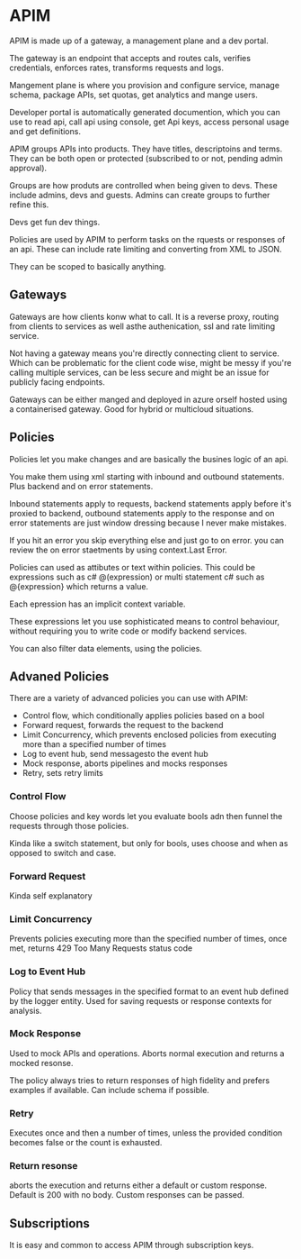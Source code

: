 # APIM

APIM is made up of a gateway, a management plane and a dev portal. 

The gateway is an endpoint that accepts and routes cals, verifies credentials, enforces rates, transforms requests and logs.

Mangement plane is where you provision and configure service, manage schema, package APIs, set quotas, get analytics and mange users.

Developer portal is automatically  generated documention, which you can use to read api, call api using console, get Api keys, access personal usage and get definitions.

APIM groups APIs into products. They have titles, descriptoins and terms. They can be both open or protected (subscribed to or not, pending admin approval).

Groups are how produts are controlled when being given to devs. These include admins, devs and guests. Admins can create groups to further refine this.

Devs get fun dev things.

Policies are used by APIM to perform tasks on the rquests or responses of an api. These can include rate limiting and converting from XML to JSON.

They can be scoped to basically anything.

## Gateways

Gateways are how clients konw what to call. It is a reverse proxy, routing from clients to services as well asthe authenication, ssl and rate limiting service. 

Not having a gateway means you're directly connecting client to service. Which can be problematic for the client code wise, might be messy if you're calling multiple services, can be less secure and might be an issue for publicly facing endpoints.

Gateways can be either manged and deployed in azure orself hosted using a containerised gateway. Good for hybrid or multicloud situations.

## Policies

Policies let you make changes and are basically the busines logic of an api.

You make them using xml starting with inbound and outbound statements. Plus backend and on error statements. 

Inbound statements apply to requests, backend statements apply before it's proxied to backend, outbound statements apply to the response and on error statements are just window dressing because I never make mistakes.

If you hit an error you skip everything else and just go to on error. you can review the on error staetments by using context.Last Error. 

Policies can used as attibutes or text within policies. This could be expressions such as c# @(expression) or multi statement c# such as @{expression} which returns a value. 

Each epression has an implicit context variable. 

These expressions let you use sophisticated means to control behaviour, without requiring you to write code or modify backend services.

You can also filter data elements, using the policies.

## Advaned Policies

There are a variety of advanced policies you can use with APIM:

- Control flow, which conditionally applies policies based on a bool
- Forward request, forwards the request to the backend
- Limit Concurrency, which prevents enclosed policies from executing more than a specified number of times
- Log to event hub, send messagesto the event hub
- Mock response, aborts pipelines and mocks responses
- Retry, sets retry limits

### Control Flow

Choose policies and key words let you evaluate bools adn then funnel the requests through those policies. 

Kinda like a switch statement, but only for bools, uses choose and when as opposed to switch and case.

### Forward Request

Kinda self explanatory

### Limit Concurrency

Prevents policies executing more than the specified number of times, once met, returns 429 Too Many Requests status code

### Log to Event Hub

Policy that sends messages in the specified format to an event hub defined by the logger entity. Used for saving requests or response contexts for analysis.

### Mock Response

Used to mock APIs and operations. Aborts normal execution and returns a mocked resonse. 

The policy always tries to return responses of high fidelity and prefers examples if available. Can include schema if possible.

### Retry

Executes once and then a number of times, unless the provided condition becomes false or the count is exhausted.

### Return resonse

aborts the execution and returns either a default or custom response. Default is 200 with no body. Custom responses can be passed.

## Subscriptions

It is easy and common to access APIM through subscription keys. 


